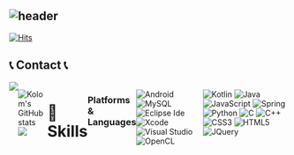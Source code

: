 

![header](https://capsule-render.vercel.app/api?type=waving&color=timeGradient&text=Welcome%20to%20Kolom's%20GitHub%20👋%200&animation=twinkling&fontSize=35&fontAlignY=40&fontAlign=70&height=250)
---


[![Hits](https://hits.seeyoufarm.com/api/count/incr/badge.svg?url=https%3A%2F%2Fgithub.com%2Fkolom1234&count_bg=%234B7FFF&title_bg=%232900AE&icon=&icon_color=%23E7E7E7&title=hits&edge_flat=false)](https://hits.seeyoufarm.com)

## 📞 Contact 📞
<div style="display:flex; flex-direction:row;">
    <a href="mailto:kolom1357@gmail.com">
        <img src="https://img.shields.io/badge/Gmail-EA4335?style=for-the-badge&logo=Gmail&logoColor=white"> 
    </a>

##
![Kolom's GitHub stats](https://github-readme-stats.vercel.app/api?username=kolom1234&show_icons=true&theme=tokyonight)
![](https://github-profile-summary-cards.vercel.app/api/cards/profile-details?username=kolom1234&theme=tokyonight)
<!--![](http://github-profile-summary-cards.vercel.app/api/cards/repos-per-language?username=kolom1234&theme=tokyonight)
[![Top Langs](https://github-readme-stats.vercel.app/api/top-langs/?username=kolom1234&layout=compact&theme=dark&count_private=true&token=GH_STATS_TOKEN)]
[![GitHub Streak](https://streak-stats.demolab.com/?user=kolom1234&theme=tokyonight)](https://git.io/streak-stats)-->
  
# 💪Skills
### Platforms & Languages
![Android](https://img.shields.io/badge/Android-3DDC84.svg?&style=for-the-badge&logo=Android&logoColor=white)
![MySQL](https://img.shields.io/badge/MySQL-4479A1.svg?&style=for-the-badge&logo=MySQL&logoColor=white)
![Eclipse Ide](https://img.shields.io/badge/Eclipse%20IDE-2C2255?style=for-the-badge&logo=eclipseide&logoColor=white)
![Xcode](https://img.shields.io/badge/Xcode-007ACC?style=for-the-badge&logo=Xcode&logoColor=white)
![Visual Studio](https://img.shields.io/badge/Visual%20Studio-007ACC?style=for-the-badge&logo=visualstudio&logoColor=white)
![OpenCL](https://img.shields.io/badge/OpenCL-4479A1.svg?&style=for-the-badge&logo=OpenCL&logoColor=white)

![Kotlin](https://img.shields.io/badge/Kotlin-7F52FF?style=for-the-badge&logo=Kotlin&logoColor=white)
![Java](https://img.shields.io/badge/Java-007396.svg?&style=for-the-badge&logo=Java&logoColor=white)
![JavaScript](https://img.shields.io/badge/JavaScript-F7DF1E.svg?&style=for-the-badge&logo=JavaScript&logoColor=white)
![Spring](https://img.shields.io/badge/Spring-6DB33F.svg?&style=for-the-badge&logo=Spring&logoColor=white)
![Python](https://img.shields.io/badge/Python-3776AB.svg?&style=for-the-badge&logo=Python&logoColor=white)
![C](https://img.shields.io/badge/C-A8B9CC.svg?&style=for-the-badge&logo=C&logoColor=white)
![C++](https://img.shields.io/badge/C++-00599C.svg?style=for-the-badge&logo=C%2B%2B&logoColor=white)
![CSS3](https://img.shields.io/badge/CSS3-1572B6.svg?&style=for-the-badge&logo=CSS3&logoColor=white)
![HTML5](https://img.shields.io/badge/HTML5-E34F26.svg?&style=for-the-badge&logo=HTML5&logoColor=white)
![JQuery](https://img.shields.io/badge/jQuery-0769AD?style=for-the-badge&logo=jquery&logoColor=white)
<!--
**kolom1234/kolom1234** is a ✨ _special_ ✨ repository because its `README.md` (this file) appears on your GitHub profile.

Here are some ideas to get you started:

- 🔭 I’m currently working on ...
- 🌱 I’m currently learning ...
- 👯 I’m looking to collaborate on ...
- 🤔 I’m looking for help with ...
- 💬 Ask me about ...
- 📫 How to reach me: ...
- 😄 Pronouns: ...
- ⚡ Fun fact: ...
-->
